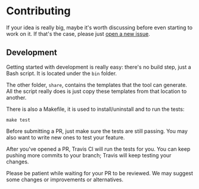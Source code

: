 # Contributing

If your idea is really big, maybe it's worth discussing before even starting to work on it. If that's the case, please just [open a new issue](https://github.com/simonewebdesign/elm-new/issues/new).

## Development

Getting started with development is really easy: there's no build step, just a Bash script. It is located under the `bin` folder.

The other folder, `share`, contains the templates that the tool can generate. All the script really does is just copy these templates from that location to another.

There is also a Makefile, it is used to install/uninstall and to run the tests:

    make test

Before submitting a PR, just make sure the tests are still passing. You may also want to write new ones to test your feature.

After you've opened a PR, Travis CI will run the tests for you. You can keep pushing more commits to your branch; Travis will keep testing your changes.

Please be patient while waiting for your PR to be reviewed. We may suggest some changes or improvements or alternatives.
